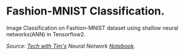 # Fashion-MNIST Classification.
Image Classification on Fashion-MNIST dataset using shallow neural networks(ANN) in Tensorflow2.


*Source: [Tech with Tim's](https://www.youtube.com/channel/UC4JX40jDee_tINbkjycV4Sg) Neural Network [Notebook](https://colab.research.google.com/drive/1m2cg3D1x3j5vrFc-Cu0gMvc48gWyCOuG#scrollTo=-HJV4JF789aC).*
